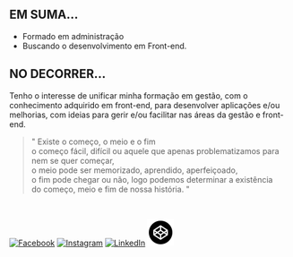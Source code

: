 ## EM SUMA...

- Formado em administração
- Buscando o desenvolvimento em Front-end.

## NO DECORRER...

  Tenho o interesse de unificar minha formação em gestão, com o conhecimento adquirido em front-end,
  para desenvolver aplicações e/ou melhorias, com ideias para gerir e/ou facilitar nas áreas da gestão
  e front-end.
 
>" Existe o começo, o meio e o fim<br >
 >o começo fácil, difícil ou aquele que apenas problematizamos para nem se quer começar,<br >
 >o meio pode ser memorizado, aprendido, aperfeiçoado,<br >
 >o fim pode chegar ou não, logo podemos determinar a existência<br >
 >do começo, meio e fim de nossa história. "

<br/>

[![Facebook](https://icons.iconarchive.com/icons/uiconstock/stitched-social-media/48/facebook-icon.png)](https://www.facebook.com/miguel.esseker)
[![Instagram](https://icons.iconarchive.com/icons/uiconstock/stitched-social-media/48/instagram-icon.png)](https://www.instagram.com/miguelhcssjs/)
[![LinkedIn](https://icons.iconarchive.com/icons/uiconstock/stitched-social-media/48/linkedin-icon.png)](https://www.linkedin.com/in/miguel-ten%C3%B3rio-b34a24140/)
[![CodePen](https://github.com/MiguelHCJS/MiguelHCJS/blob/master/img/codepen.png)](https://codepen.io/Miguel-HCJS)
<!--
[![site](https://icons.iconarchive.com/icons/blackvariant/button-ui-system-folders-alt/48/Sites-2-icon.png)](link do site)
-->
